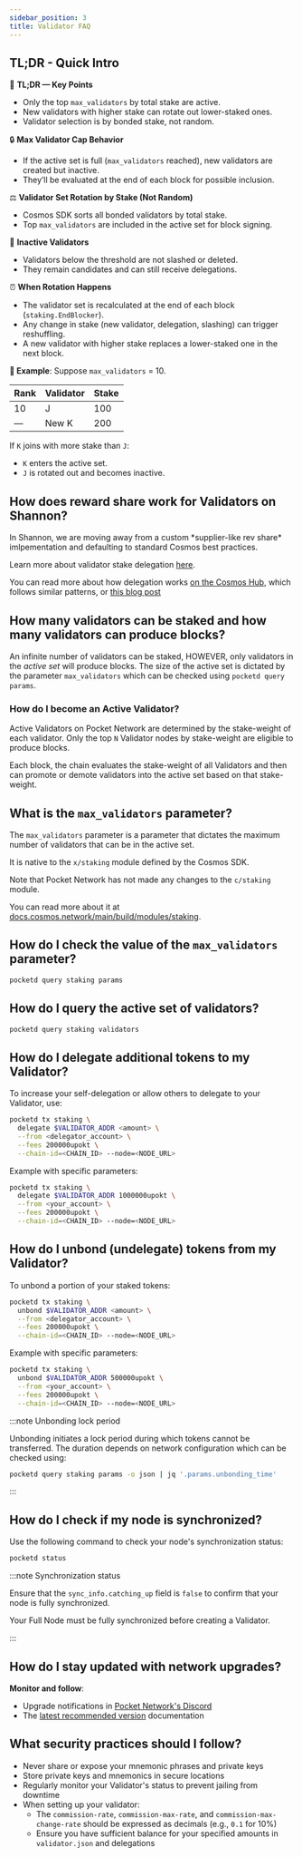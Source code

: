 ```yaml
---
sidebar_position: 3
title: Validator FAQ
---
```


## TL;DR - Quick Intro

👀 **TL;DR — Key Points**

- Only the top `max_validators` by total stake are active.
- New validators with higher stake can rotate out lower-staked ones.
- Validator selection is by bonded stake, not random.

🔒 **Max Validator Cap Behavior**

- If the active set is full (`max_validators` reached), new validators are created but inactive.
- They’ll be evaluated at the end of each block for possible inclusion.

⚖️ **Validator Set Rotation by Stake (Not Random)**

- Cosmos SDK sorts all bonded validators by total stake.
- Top `max_validators` are included in the active set for block signing.

🚫 **Inactive Validators**

- Validators below the threshold are not slashed or deleted.
- They remain candidates and can still receive delegations.

⏰ **When Rotation Happens**

- The validator set is recalculated at the end of each block (`staking.EndBlocker`).
- Any change in stake (new validator, delegation, slashing) can trigger reshuffling.
- A new validator with higher stake replaces a lower-staked one in the next block.

**🧪 Example**:
Suppose `max_validators` = 10.

| Rank | Validator | Stake |
| ---- | --------- | ----- |
| 10   | J         | 100   |
| —    | New K     | 200   |

If `K` joins with more stake than `J`:

- `K` enters the active set.
- `J` is rotated out and becomes inactive.

## How does reward share work for Validators on Shannon?

In Shannon, we are moving away from a custom \*supplier-like rev share\* imlpementation
and defaulting to standard Cosmos best practices.

Learn more about validator stake delegation [here](https://docs.cosmos.network/main/build/modules/staking#msgdelegate).

You can read more about how delegation works [on the Cosmos Hub](https://hub.cosmos.network/main/delegators/delegator-faq), which follows similar patterns, or [this blog post](https://medium.com/@notional-ventures/staking-and-delegation-in-cosmos-db660154bcf9)

## How many validators can be staked and how many validators can produce blocks?

An infinite number of validators can be staked, HOWEVER, only validators in the _active set_ will produce blocks. The size of the active set is dictated by the parameter `max_validators` which can be checked using `pocketd query params`.

### How do I become an Active Validator?

Active Validators on Pocket Network are determined by the stake-weight of each validator. Only the top `N` Validator nodes by stake-weight are eligible to produce blocks.

Each block, the chain evaluates the stake-weight of all Validators and then can promote or demote validators into the active set based on that stake-weight.

## What is the `max_validators` parameter?

The `max_validators` parameter is a parameter that dictates the maximum number of validators that can be in the active set.

It is native to the `x/staking` module defined by the Cosmos SDK.

Note that Pocket Network has not made any changes to the `c/staking` module.

You can read more about it at [docs.cosmos.network/main/build/modules/staking](https://docs.cosmos.network/main/build/modules/staking).

## How do I check the value of the `max_validators` parameter?

```bash
pocketd query staking params
```

## How do I query the active set of validators?

```bash
pocketd query staking validators
```

## How do I delegate additional tokens to my Validator?

To increase your self-delegation or allow others to delegate to your Validator, use:

```bash
pocketd tx staking \
  delegate $VALIDATOR_ADDR <amount> \
  --from <delegator_account> \
  --fees 200000upokt \
  --chain-id=<CHAIN_ID> --node=<NODE_URL>
```

Example with specific parameters:

```bash
pocketd tx staking \
  delegate $VALIDATOR_ADDR 1000000upokt \
  --from <your_account> \
  --fees 200000upokt \
  --chain-id=<CHAIN_ID> --node=<NODE_URL>
```

## How do I unbond (undelegate) tokens from my Validator?

To unbond a portion of your staked tokens:

```bash
pocketd tx staking \
  unbond $VALIDATOR_ADDR <amount> \
  --from <delegator_account> \
  --fees 200000upokt \
  --chain-id=<CHAIN_ID> --node=<NODE_URL>
```

Example with specific parameters:

```bash
pocketd tx staking \
  unbond $VALIDATOR_ADDR 500000upokt \
  --from <your_account> \
  --fees 200000upokt \
  --chain-id=<CHAIN_ID> --node=<NODE_URL>
```

:::note Unbonding lock period

Unbonding initiates a lock period during which tokens cannot be transferred. The duration depends on network configuration which can be checked using:

```bash
pocketd query staking params -o json | jq '.params.unbonding_time'
```

:::

## How do I check if my node is synchronized?

Use the following command to check your node's synchronization status:

```bash
pocketd status
```

:::note Synchronization status

Ensure that the `sync_info.catching_up` field is `false` to confirm that your node is fully synchronized.

Your Full Node must be fully synchronized before creating a Validator.

:::

## How do I stay updated with network upgrades?

**Monitor and follow**:

- Upgrade notifications in [Pocket Network's Discord](https://discord.com/invite/pocket-network)
- The [latest recommended version](../../4_develop/upgrades/4_upgrade_list.md) documentation

## What security practices should I follow?

- Never share or expose your mnemonic phrases and private keys
- Store private keys and mnemonics in secure locations
- Regularly monitor your Validator's status to prevent jailing from downtime
- When setting up your validator:
  - The `commission-rate`, `commission-max-rate`, and `commission-max-change-rate` should be expressed as decimals (e.g., `0.1` for 10%)
  - Ensure you have sufficient balance for your specified amounts in `validator.json` and delegations
